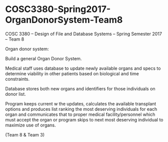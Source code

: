 # COSC3380-Spring2017-OrganDonorSystem-Team8
COSC 3380 – Design of File and Database Systems – Spring Semester 2017 – Team 8

Organ donor system: 

Build a general Organ Donor System. 

Medical staff uses database to update newly available organs and specs to determine viability in other patients based on biological and time constraints. 

Database stores both new organs and identifiers for those individuals on donor list. 

Program keeps current w the updates, calculates the available transplant options and produces list ranking the most deserving individuals for each organ and communicates that to proper medical facility/personnel which must accept the organ or program skips to next most deserving individual to maximize use of organs. 

(Team 8 & Team 3)
